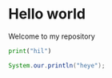 # Hello world

Welcome to my repository

```python
print("hil")
```

```java
System.our.println("heye");
```